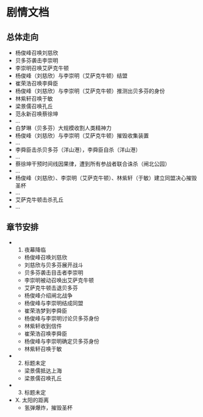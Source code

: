 # 剧情文档

## 总体走向

- 杨俊峰召唤刘慈欣
- 贝多芬袭击李崇明
- 李崇明召唤艾萨克牛顿
- 杨俊峰（刘慈欣）与李崇明（艾萨克牛顿）结盟
- 崔荣浩召唤李舜臣
- 杨俊峰（刘慈欣）与李崇明（艾萨克牛顿）推测出贝多芬的身份
- 林紫轩召唤于敏
- 梁景儒召唤孔丘
- 范永新召唤蔡徐坤
- ...
- 白梦琳（贝多芬）大规模收割人类精神力
- 杨俊峰（刘慈欣）与李崇明（艾萨克牛顿）摧毁收集装置
- ...
- 李舜臣击杀贝多芬（洋山港），李舜臣自杀（洋山港）
- ...
- 蔡徐坤干预时间线因果律，遭到所有参战者联合诛杀（闸北公园）
- ...
- 杨俊峰（刘慈欣）、李崇明（艾萨克牛顿）、林紫轩（于敏）建立同盟决心摧毁圣杯
- ...
- 艾萨克牛顿击杀孔丘
- ...

## 章节安排

- 1. 夜幕降临
    - 杨俊峰召唤刘慈欣
    - 刘慈欣与贝多芬展开战斗
    - 贝多芬袭击目击者李崇明
    - 李崇明被动召唤出艾萨克牛顿
    - 艾萨克牛顿击退贝多芬
    - 杨俊峰介绍闸北战争
    - 杨俊峰与李崇明结成同盟
    - 崔荣浩梦到李舜臣
    - 杨俊峰与李崇明讨论贝多芬身份
    - 林紫轩收到信件
    - 崔荣浩召唤李舜臣
    - 杨俊峰与李崇明确定贝多芬身份
    - 林紫轩召唤于敏
- 2. 标题未定
    - 梁景儒抵达上海
    - 梁景儒召唤孔丘
- 3. 标题未定
- X. 太阳的距离
    - 氢弹爆炸，摧毁圣杯
